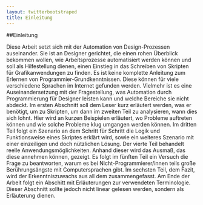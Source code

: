 ```yaml
---
layout: twitterbootstraped
title: Einleitung
---
```

##Einleitung  
  
Diese Arbeit setzt sich mit der Automation von Design-Prozessen auseinander. Sie ist an Designer gerichtet, die einen rohen Überblick bekommen wollen, wie Arbeitsprozesse automatisiert werden können und soll als Hilfestellung dienen, einen Einstieg in das Schreiben von Skripten für Grafikanwendungen zu finden. Es ist keine komplette Anleitung zum Erlernen von Programmier-Grundkenntnissen. Diese können für viele verschiedene Sprachen im Internet gefunden werden. Vielmehr ist es eine Auseinandersetzung mit der Fragestellung, was Automation durch Programmierung für Designer leisten kann und welche Bereiche sie nicht abdeckt. Im ersten Abschnitt soll dem Leser kurz erläutert werden, was er benötigt, um zu Skripten, um dann im zweiten Teil zu analysieren, wann dies sich lohnt. Hier wird an kurzen Beispielen erläutert, wo Probleme auftreten können und wie solche Probleme klug umgangen werden können. Im dritten Teil folgt ein Szenario an dem Schritt für Schritt die Logik und Funktionsweise eines Skriptes erklärt wird, sowie ein weiteres Szenario mit einer einzeiligen und doch nützlichen Lösung. Der vierte Teil behandelt reelle Anwendungsmöglichkeiten. Anhand dieser wird das Ausmaß, das diese annehmen können, gezeigt. Es folgt im fünften Teil ein Versuch die Frage zu beantworten, warum es bei Nicht-Programmierer/innen teils große Berührungsängste mit Computersprachen gibt. Im sechsten Teil, dem Fazit, wird der Erkenntniszuwachs aus all dem zusammengefasst. Am Ende der Arbeit folgt ein Abschitt mit Erläuterungen zur verwendeten Terminologie. Dieser Abschnitt sollte jedoch nicht linear gelesen werden, sondern als Erläuterung dienen.  